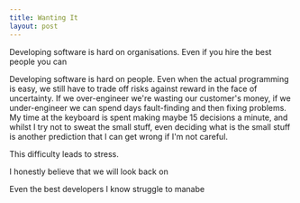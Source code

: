 ```yaml
---
title: Wanting It
layout: post
---
```


Developing software is hard on organisations. Even if you hire the best people you can 



Developing software is hard on people. Even when the actual programming is easy, we still have to trade off risks against reward in the face of uncertainty. If we over-engineer we're wasting our customer's money, if we under-engineer we can spend days fault-finding and then fixing problems. My time at the keyboard is spent making maybe 15 decisions a minute, and whilst I try not to sweat the small stuff, even deciding what is the small stuff is another prediction that I can get wrong if I'm not careful.
 
This difficulty leads to stress. 
 

I honestly believe that we will look back on 

Even the best developers I know struggle to manabe